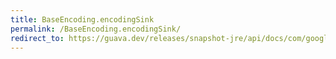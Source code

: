 ```yaml
---
title: BaseEncoding.encodingSink
permalink: /BaseEncoding.encodingSink/
redirect_to: https://guava.dev/releases/snapshot-jre/api/docs/com/google/common/io/BaseEncoding.html#encodingSink-com.google.common.io.CharSink-
---
```

